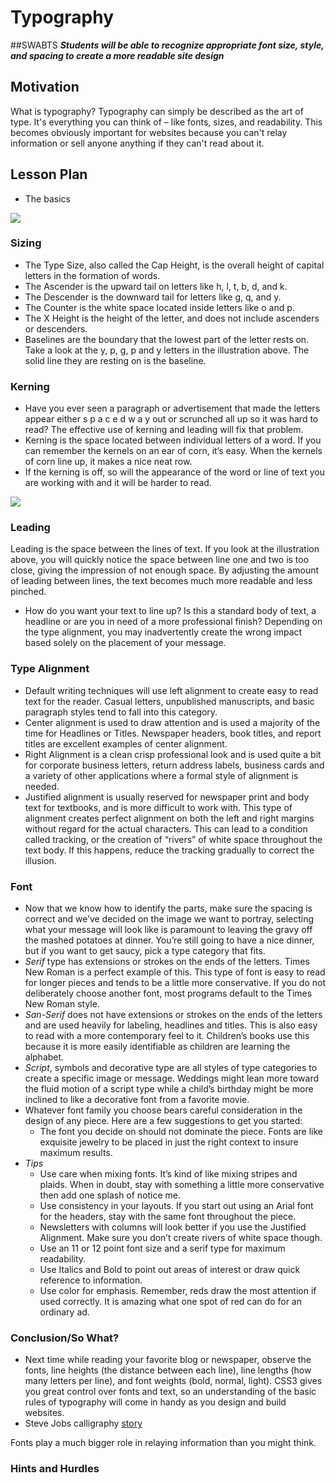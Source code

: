 # Typography

##SWABTS
***Students will be able to recognize appropriate font size, style, and spacing to create a more readable site design***

## Motivation
What is typography? Typography can simply be described as the art of type. It's everything you can think of – like fonts, sizes, and readability. This becomes obviously important for websites because you can't relay information or sell anyone anything if they can't read about it.

## Lesson Plan
+ The basics

<img src="https://s3.amazonaws.com/after-school-assets/css-selector6.png">

### Sizing

+ The Type Size, also called the Cap Height, is the overall height of capital letters in the formation of words.
+ The Ascender is the upward tail on letters like h, l, t, b, d, and k.
+ The Descender is the downward tail for letters like g, q, and y.
+ The Counter is the white space located inside letters like o and p.
+ The X Height is the height of the letter, and does not include ascenders or descenders.
+ Baselines are the boundary that the lowest part of the letter rests on. Take a look at the y, p, g, p and y letters in the illustration above. The solid line they are resting on is the baseline.

### Kerning

+ Have you ever seen a paragraph or advertisement that made the letters appear either s p a c e d w a y out or scrunched all up so it was hard to read? The effective use of kerning and leading will fix that problem.
+ Kerning is the space located between individual letters of a word. If you can remember the kernels on an ear of corn, it’s easy. When the kernels of corn line up, it makes a nice neat row.
+ If the kerning is off, so will the appearance of the word or line of text you are working with and it will be harder to read.

<img src ="https://s3.amazonaws.com/after-school-assets/css-selector7.png">

### Leading

Leading is the space between the lines of text. If you look at the illustration above, you will quickly notice the space between line one and two is too close, giving the impression of not enough space. By adjusting the amount of leading between lines, the text becomes much more readable and less pinched.
+ How do you want your text to line up? Is this a standard body of text, a headline or are you in need of a more professional finish? Depending on the type alignment, you may inadvertently create the wrong impact based solely on the placement of your message.

### Type Alignment

+ Default writing techniques will use left alignment to create easy to read text for the reader. Casual letters, unpublished manuscripts, and basic paragraph styles tend to fall into this category.
+ Center alignment is used to draw attention and is used a majority of the time for Headlines or Titles. Newspaper headers, book titles, and report titles are excellent examples of center alignment.
+ Right Alignment is a clean crisp professional look and is used quite a bit for corporate business letters, return address labels, business cards and a variety of other applications where a formal style of alignment is needed.
+ Justified alignment is usually reserved for newspaper print and body text for textbooks, and is more difficult to work with. This type of alignment creates perfect alignment on both the left and right margins without regard for the actual characters. This can lead to a condition called tracking, or the creation of “rivers” of white space throughout the text body. If this happens, reduce the tracking gradually to correct the illusion.

### Font
+ Now that we know how to identify the parts, make sure the spacing is correct and we’ve decided on the image we want to portray, selecting what your message will look like is paramount to leaving the gravy off the mashed potatoes at dinner. You’re still going to have a nice dinner, but if you want to get saucy, pick a type category that fits.
+ *Serif* type has extensions or strokes on the ends of the letters. Times New Roman is a perfect example of this. This type of font is easy to read for longer pieces and tends to be a little more conservative. If you do not deliberately choose another font, most programs default to the Times New Roman style.
+ *San-Serif* does not have extensions or strokes on the ends of the letters and are used heavily for labeling, headlines and titles. This is also easy to read with a more contemporary feel to it. Children’s books use this because it is more easily identifiable as children are learning the alphabet.
+ *Script*, symbols and decorative type are all styles of type categories to create a specific image or message. Weddings might lean more toward the fluid motion of a script type while a child’s birthday might be more inclined to like a decorative font from a favorite movie.
+ Whatever font family you choose bears careful consideration in the design of any piece. Here are a few suggestions to get you started:
  + The font you decide on should not dominate the piece. Fonts are like exquisite jewelry to be placed in just the right context to insure maximum results.
+ *Tips*
  + Use care when mixing fonts. It’s kind of like mixing stripes and plaids. When in doubt, stay with something a little more conservative then add one splash of notice me.
  + Use consistency in your layouts. If you start out using an Arial font for the headers, stay with the same font throughout the piece.
  + Newsletters with columns will look better if you use the Justified Alignment. Make sure you don’t create rivers of white space though.
  + Use an 11 or 12 point font size and a serif type for maximum readability.
  + Use Italics and Bold to point out areas of interest or draw quick reference to information.
  + Use color for emphasis. Remember, reds draw the most attention if used correctly. It is amazing what one spot of red can do for an ordinary ad.

### Conclusion/So What?

+ Next time while reading your favorite blog or newspaper, observe the fonts, line heights (the distance between each line), line lengths (how many letters per line), and font weights (bold, normal, light). CSS3 gives you great control over fonts and text, so an understanding of the basic rules of typography will come in handy as you design and build websites.
+ Steve Jobs calligraphy [story](http://www.hollywoodreporter.com/news/steve-jobs-death-apple-calligraphy-248900)

Fonts play a much bigger role in relaying information than you might think. 

### Hints and Hurdles
